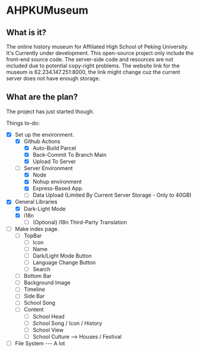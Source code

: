 # AHPKUMuseum

## What is it?

The online history museum for Affiliated High School of Peking University.
It's Currently under development. This open-source project only include the front-end source code. The server-side code and resources are not included due to potential copy-right problems.
The website link for the museum is 62.234.147.251:8000, the link might change cuz the current server does not have enough storage.

## What are the plan?

The project has just started though.

Things to-do:

- [x] Set up the environment.
  - [x] Github Actions
    - [x] Auto-Build Parcel
    - [x] Back-Commit To Branch Main
    - [x] Upload To Server
  - [ ] Server Environment
    - [x] Node
    - [x] Nohup environment
    - [x] Express-Based App.
    - [ ] Data Upload (Limited By Current Server Storage - Only to 40GB)
- [x] General Libraries
  - [x] Dark-Light Mode
  - [x] i18n
    - [ ] (Optional) i18n Third-Party Translation
- [ ] Make index page.
  - [ ] TopBar
    - [ ] Icon
    - [ ] Name
    - [ ] Dark/Light Mode Button
    - [ ] Language Change Button
    - [ ] Search
  - [ ] Bottom Bar
  - [ ] Background Image
  - [ ] Timeline
  - [ ] Side Bar
  - [ ] School Song
  - [ ] Content
    - [ ] School Head
    - [ ] School Song / Icon / History
    - [ ] School View
    - [ ] School Culture --> Houses / Festival
- [ ] File System --- A lot
